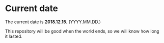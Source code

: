 # Current date

The current date is **2018.12.15.** (YYYY.MM.DD.)

This repository will be good when the world ends, so we will know how long it lasted.